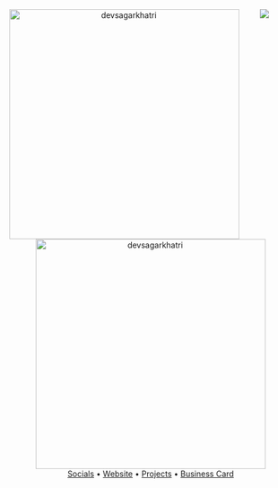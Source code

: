 
<div align="center">    
<img src="https://user-images.githubusercontent.com/29791684/123435197-ee2e3000-d5ea-11eb-87e6-0f99f08b27d0.gif" />
<div style="display:inline">  
<img align="left" src="https://github-readme-stats.vercel.app/api/top-langs?username=devsagarkhatri&show_icons=true&locale=en&bg_color=30,e96443,904e95&title_color=fff&text_color=fff&layout=compact" alt="devsagarkhatri" width="410" />&nbsp;<img align="center" src="https://github-readme-stats.vercel.app/api?username=devsagarkhatri&locale=en&bg_color=30,e96443,904e95&title_color=fff&text_color=fff" alt="devsagarkhatri" width="410" /></div>
  </br>
<a href="https://www.linkedin.com/in/sagarkhatri">Socials</a> • <a href="https://devsagarkhatri.github.io/">Website</a> • <a href="https://devsagarkhatri.github.io/#projects">Projects</a> • <a href="https://devsagarkhatri.github.io/#contact">Business Card</a> </h4>
</div>


<!-- Resources -->
[3.2]: https://raw.githubusercontent.com/MartinHeinz/MartinHeinz/master/linkedin-3-16.png (LinkedIn icon without padding)
[3]: https://www.linkedin.com/in/sagarkhatri/
</div>
